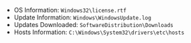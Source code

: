  - OS Information: `Windows32\license.rtf `
 - Update Information: `Windows\WindowsUpdate.log`
 - Updates Downloaded: `SoftwareDistribution\Downloads`
 - Hosts Information: `C:\Windows\System32\drivers\etc\hosts`
